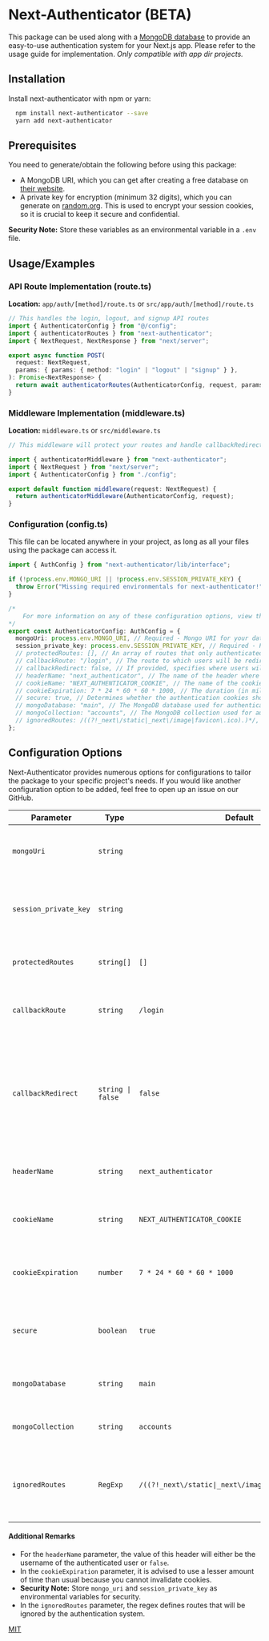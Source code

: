 # Next-Authenticator (BETA)

This package can be used along with a [MongoDB database](https://www.mongodb.com/atlas/database) to provide an easy-to-use authentication system for your Next.js app. Please refer to the usage guide for implementation. _Only compatible with app dir projects._

## Installation

Install next-authenticator with npm or yarn:

```bash
  npm install next-authenticator --save
  yarn add next-authenticator
```


## Prerequisites

You need to generate/obtain the following before using this package:

- A MongoDB URI, which you can get after creating a free database on [their website](https://www.mongodb.com/atlas/database).
- A private key for encryption (minimum 32 digits), which you can generate on [random.org](https://www.random.org/passwords/?num=1&len=32&format=plain&rnd=new). This is used to encrypt your session cookies, so it is crucial to keep it secure and confidential.

**Security Note:** Store these variables as an environmental variable in a `.env` file.

## Usage/Examples

### API Route Implementation (route.ts)

**Location:** `app/auth/[method]/route.ts` or `src/app/auth/[method]/route.ts`

```typescript
// This handles the login, logout, and signup API routes
import { AuthenticatorConfig } from "@/config";
import { authenticatorRoutes } from "next-authenticator";
import { NextRequest, NextResponse } from "next/server";

export async function POST(
  request: NextRequest,
  params: { params: { method: "login" | "logout" | "signup" } },
): Promise<NextResponse> {
  return await authenticatorRoutes(AuthenticatorConfig, request, params);
}
```

### Middleware Implementation (middleware.ts)

**Location:** `middleware.ts` or `src/middleware.ts`

```typescript
// This middleware will protect your routes and handle callbackRedirect if enabled

import { authenticatorMiddleware } from "next-authenticator";
import { NextRequest } from "next/server";
import { AuthenticatorConfig } from "./config";

export default function middleware(request: NextRequest) {
  return authenticatorMiddleware(AuthenticatorConfig, request);
}
```

### Configuration (config.ts)

This file can be located anywhere in your project, as long as all your files using the package can access it.

```typescript
import { AuthConfig } from "next-authenticator/lib/interface";

if (!process.env.MONGO_URI || !process.env.SESSION_PRIVATE_KEY) {
  throw Error("Missing required environmentals for next-authenticator!");
}

/*
    For more information on any of these configuration options, view the configuration sections of the docs.
*/
export const AuthenticatorConfig: AuthConfig = {
  mongoUri: process.env.MONGO_URI, // Required - Mongo URI for your database (view prerequisites on github readme for more)
  session_private_key: process.env.SESSION_PRIVATE_KEY, // Required - Private key for encrypting session (view prerequisites on github readme for more)
  // protectedRoutes: [], // An array of routes that only authenticated users can access.
  // callbackRoute: "/login", // The route to which users will be redirected when not logged in.
  // callbackRedirect: false, // If provided, specifies where users will be redirected when attempting to access the callback route while already signed in. Set to false to disable redirection.
  // headerName: "next_authenticator", // The name of the header where the username will be provided.
  // cookieName: "NEXT_AUTHENTICATOR_COOKIE", // The name of the cookie where session data will be stored on the client.
  // cookieExpiration: 7 * 24 * 60 * 60 * 1000, // The duration (in milliseconds) for which authentication cookies will last.
  // secure: true, // Determines whether the authentication cookies should be secure (HTTPS only).
  // mongoDatabase: "main", // The MongoDB database used for authentication data storage.
  // mongoCollection: "accounts", // The MongoDB collection used for authentication data storage.
  // ignoredRoutes: /((?!_next\/static|_next\/image|favicon\.ico).)*/, // These are routes that will be completely ignored by the authentication system, written in regex.
};
```

## Configuration Options

Next-Authenticator provides numerous options for configurations to tailor the package to your specific project's needs. If you would like another configuration option to be added, feel free to open up an issue on our GitHub.

| Parameter               | Type               | Default                                               | Description                                                                                                                                                          |
| ----------------------- | ------------------ | ----------------------------------------------------- | -------------------------------------------------------------------------------------------------------------------------------------------------------------------- |
| `mongoUri`            | `string`         |                                                       | **Required.** The MongoDB URI used for authentication data storage.                                                                                            |
| `session_private_key` | `string`         |                                                       | **Required.** A 32-character password (minimum) used for session sealing/unsealing.                                                                            |
| `protectedRoutes`     | `string[]`       | `[]`                                                | An array of routes that only authenticated users can access.                                                                                                         |
| `callbackRoute`       | `string`         | `/login`                                            | The route to which users will be redirected when not logged in.                                                                                                      |
| `callbackRedirect`    | `string \| false` | `false`                                             | If provided, specifies where users will be redirected when attempting to access the callback route while already signed in. Set to `false` to disable redirection. |
| `headerName`          | `string`         | `next_authenticator`                                | The name of the header where the username will be provided.                                                                                                          |
| `cookieName`          | `string`         | `NEXT_AUTHENTICATOR_COOKIE`                         | The name of the cookie where session data will be stored on the client.                                                                                              |
| `cookieExpiration`    | `number`         | `7 * 24 * 60 * 60 * 1000`                           | The duration (in milliseconds) for which authentication cookies will last.                                                                                           |
| `secure`              | `boolean`        | `true`                                              | Determines whether the authentication cookies should be secure (HTTPS only).                                                                                         |
| `mongoDatabase`       | `string`         | `main`                                              | The MongoDB database used for authentication data storage.                                                                                                           |
| `mongoCollection`     | `string`         | `accounts`                                          | The MongoDB collection used for authentication data storage.                                                                                                         |
| `ignoredRoutes`       | `RegExp`         | `/((?!_next\/static\|_next\/image\|favicon\.ico).*)/` | These are routes that will be completely ignored by the authentication system, written in regex.                                                                     |

#### Additional Remarks

- For the `headerName` parameter, the value of this header will either be the username of the authenticated user or `false`.
- In the `cookieExpiration` parameter, it is advised to use a lesser amount of time than usual because you cannot invalidate cookies.
- **Security Note:** Store `mongo_uri` and `session_private_key` as environmental variables for security.
- In the `ignoredRoutes` parameter, the regex defines routes that will be ignored by the authentication system.

[MIT](https://choosealicense.com/licenses/mit/)
